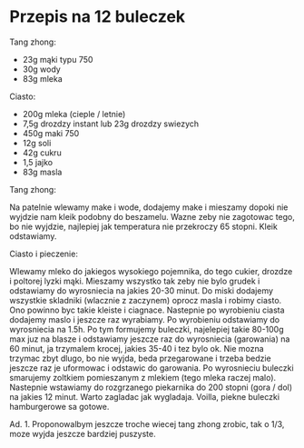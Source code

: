 # Przepis na 12 buleczek

Tang zhong:
 - 23g mąki typu 750
 - 30g wody
 - 83g mleka

Ciasto:
 - 200g mleka (cieple / letnie)
 - 7,5g drozdzy instant lub 23g drozdzy swiezych
 - 450g maki 750
 - 12g soli
 - 42g cukru
 - 1,5 jajko
 - 83g masla

Tang zhong:

Na patelnie wlewamy make i wode, dodajemy make i mieszamy dopoki nie wyjdzie nam kleik podobny do beszamelu. Wazne zeby nie zagotowac tego, bo nie wyjdzie, najlepiej jak temperatura nie przekroczy 65 stopni. Kleik odstawiamy.

Ciasto i pieczenie:

Wlewamy mleko do jakiegos wysokiego pojemnika, do tego cukier, drozdze i poltorej lyzki mąki. Mieszamy wszystko tak zeby nie bylo grudek i odstawiamy do wyrosniecia na jakies 20-30 minut. Do miski dodajemy wszystkie skladniki (wlacznie z zaczynem) oprocz masla i robimy ciasto. Ono powinno byc takie kleiste i ciagnace. Nastepnie po wyrobieniu ciasta dodajemy maslo i jeszcze raz wyrabiamy. Po wyrobieniu odstawiamy do wyrosniecia na 1.5h. Po tym formujemy buleczki, najelepiej takie 80-100g max juz na blasze i odstawiamy jeszcze raz do wyrosniecia (garowania) na 60 minut, ja trzymalem krocej, jakies 35-40 i tez bylo ok. Nie mozna trzymac zbyt dlugo, bo nie wyjda, beda przegarowane i trzeba bedzie jeszcze raz je uformowac i odstawic do garowania. Po wyrosnieciu buleczki smarujemy zoltkiem pomieszanym z mlekiem (tego mleka raczej malo). Nastepnie wstawiamy do rozgrzanego piekarnika do 200 stopni (gora / dol) na jakies 12 minut. Warto zagladac jak wygladaja. Voilla, piekne buleczki hamburgerowe sa gotowe. 

Ad. 1.
Proponowalbym jeszcze troche wiecej tang zhong zrobic, tak o 1/3, moze wyjda jeszcze bardziej puszyste.

